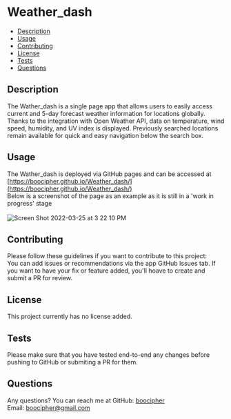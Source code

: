 # Weather_dash

* [Description](#description)
* [Usage](#usage)
* [Contributing](#contributing)
* [License](#license)
* [Tests](#tests)
* [Questions](#questions)

## Description
The Wather_dash is a single page app that allows users to easily access current and 5-day forecast weather information for locations globally. Thanks to the integration with Open Weather API, data on temperature, wind speed, humidity, and UV index is displayed. Previously searched locations remain available for quick and easy navigation below the search box.


## Usage
The Wather_dash is deployed via GitHub pages and can be accessed at [https://boocipher.github.io/Weather_dash/](https://boocipher.github.io/Weather_dash/)
<br> Below is a screenshot of the page as an example as it is still in a 'work in progress' stage
<br> 
<br> 
![Screen Shot 2022-03-25 at 3 22 10 PM](https://user-images.githubusercontent.com/94658304/160196685-a8802102-746c-4549-91cc-6e0abc9ebb31.png)


## Contributing
Please follow these guidelines if you want to contribute to this project: <br>
You can add issues or recommendations via the app GitHub Issues tab.
If you want to have your fix or feature added, you'll hoave to create and submit a PR for review.

## License
This project currently has no license added.

## Tests
Please make sure that you have tested end-to-end any changes before pushing to GitHub or submiting a PR for them.

## Questions
Any questions? You can reach me at
GitHub: [boocipher](https://github.com/boocipher)<br>
Email: boocipher@gmail.com

